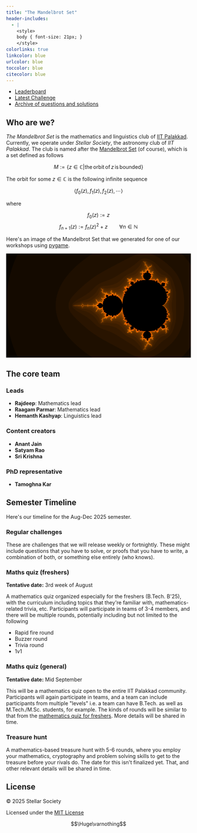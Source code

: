 ```yaml
---
title: "The Mandelbrot Set"
header-includes:
  - |
    <style>
    body { font-size: 21px; }
    </style>
colorlinks: true
linkcolor: blue
urlcolor: blue
toccolor: blue
citecolor: blue
---
```



- [Leaderboard](leaderboard.html)
- [Latest Challenge](latest.html)
- [Archive of questions and solutions](archive.html)


## Who are we?

_The Mandelbrot Set_ is the mathematics and linguistics club of [IIT Palakkad](https://iitpkd.ac.in). Currently, we operate under _Stellar Society_, the astronomy club of _IIT Palakkad_. The club is named after the [Mandelbrot Set](https://en.wikipedia.org/wiki/Mandelbrot_set) (of course), which is a set defined as follows

$$ M := \{ z\in\mathbb C | \mathrm{the\,orbit\,of}\,z\,\mathrm{is\,bounded}\} $$

The orbit for some $z\in\mathbb C$ is the following infinite sequence

$$ \langle f_0(z), f_1(z), f_2(z), \cdots \rangle $$

where

$$ f_0(z) := z $$
$$ f_{n + 1}(z) := f_n(z)^2 + z \qquad \forall n \in\mathbb N$$

Here's an image of the Mandelbrot Set that we generated for one of our workshops using [pygame](https://www.pygame.org/).

![Mandelbrot Set](images/mandelbrot-set.png)


## The core team

### Leads

- **Rajdeep**: Mathematics lead
- **Raagam Parmar**: Mathematics lead
- **Hemanth Kashyap**: Linguistics lead

### Content creators

- **Anant Jain**
- **Satyam Rao**
- **Sri Krishna**

### PhD representative

- **Tamoghna Kar**


## Semester Timeline

Here's our timeline for the Aug-Dec 2025 semester.

### Regular challenges

These are challenges that we will release weekly or fortnightly. These might include questions that you have to solve, or proofs that you have to write, a combination of both, or something else entirely (who knows).

### Maths quiz (freshers)

**Tentative date:** 3rd week of August

A mathematics quiz organized especially for the freshers (B.Tech. B'25), with the curriculum including topics that they're familiar with, mathematics-related trivia, etc. Participants will participate in teams of 3-4 members, and there will be multiple rounds, potentially including but not limited to the following

- Rapid fire round
- Buzzer round
- Trivia round
- 1v1

### Maths quiz (general)

**Tentative date:** Mid September

This will be a mathematics quiz open to the entire IIT Palakkad community. Participants will again participate in teams, and a team can include participants from multiple "levels" i.e. a team can have B.Tech. as well as M.Tech./M.Sc. students, for example. The kinds of rounds will be similar to that from the [mathematics quiz for freshers](#maths-quiz-freshers). More details will be shared in time.

### Treasure hunt

A mathematics-based treasure hunt with 5-6 rounds, where you employ your mathematics, cryptography and problem solving skills to get to the treasure before your rivals do. The date for this isn't finalized yet. That, and other relevant details will be shared in time.



## License

© 2025 Stellar Society

Licensed under the [MIT License](https://opensource.org/license/MIT)

$$\Huge\varnothing$$

